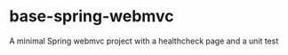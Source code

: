 base-spring-webmvc
==================

A minimal Spring webmvc project with a healthcheck page and a unit test

